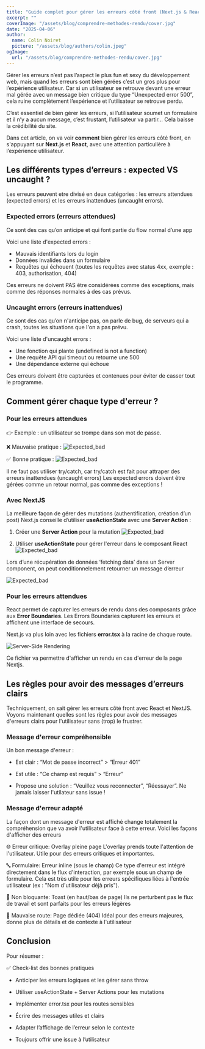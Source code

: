 ```yaml
---
title: "Guide complet pour gérer les erreurs côté front (Next.js & React)"
excerpt: ""
coverImage: "/assets/blog/comprendre-methodes-rendu/cover.jpg"
date: "2025-04-06"
author:
  name: Colin Noiret
  picture: "/assets/blog/authors/colin.jpeg"
ogImage:
  url: "/assets/blog/comprendre-methodes-rendu/cover.jpg"
---
```


Gérer les erreurs n’est pas l’aspect le plus fun et sexy du développement web, mais quand les erreurs sont bien gérées c’est un gros plus pour l’expérience utilisateur. Car si un utilisateur se retrouve devant une erreur mal gérée avec un message bien critique du type “Unexpected error 500”, cela ruine complètement l’expérience et l’utilisateur se retrouve perdu.

C’est essentiel de bien gérer les erreurs, si l’utilisateur soumet un formulaire et il n’y a aucun message, c’est frustant, l’utilisateur va partir… Cela baisse la crédibilité du site.

Dans cet article, on va voir **comment** bien gérer les erreurs côté front, en s'appuyant sur **Next.js** et **React**, avec une attention particulière à l’expérience utilisateur.

## Les différents types d’erreurs : expected VS uncaught ?

Les erreurs peuvent etre divisé en deux catégories : les erreurs attendues (expected errors) et les erreurs inattendues (uncaught errors).

### Expected errors (erreurs attendues)

Ce sont des cas qu’on anticipe et qui font partie du flow normal d’une app

Voici une liste d'expected errors :

- Mauvais identifiants lors du login
- Données invalides dans un formulaire
- Requêtes qui échouent (toutes les requêtes avec status 4xx, exemple : 403, authorisation, 404)

Ces erreurs ne doivent PAS être considérées comme des exceptions, mais comme des réponses normales à des cas prévus.

### Uncaught errors (erreurs inattendues)

Ce sont des cas qu’on n'anticipe pas, on parle de bug, de serveurs qui a crash, toutes les situations que l'on a pas prévu.

Voici une liste d'uncaught errors :

- Une fonction qui plante (undefined is not a function)
- Une requête API qui timeout ou retourne une 500
- Une dépendance externe qui échoue

Ces erreurs doivent être capturées et contenues pour éviter de casser tout le programme.

## Comment gérer chaque type d'erreur ?

### Pour les erreurs attendues

👉 Exemple : un utilisateur se trompe dans son mot de passe.

❌ Mauvaise pratique :
![Expected_bad](/assets/blog/guide-complet-pour-gerer-les-erreurs-cote-front/expected_bad.png)

✅ Bonne pratique :
![Expected_bad](/assets/blog/guide-complet-pour-gerer-les-erreurs-cote-front/expected_good.png)

Il ne faut pas utiliser try/catch, car try/catch est fait pour attraper des erreurs inattendues (uncaught errors)
Les expected errors doivent être gérées comme un retour normal, pas comme des exceptions !

### Avec NextJS

La meilleure façon de gérer des mutations (authentification, création d’un post) Next.js conseille d’utiliser **useActionState** avec une **Server Action** :

1. Créer une **Server Action** pour la mutation
   ![Expected_bad](/assets/blog/guide-complet-pour-gerer-les-erreurs-cote-front/expected_action_next.png)

2. Utiliser **useActionState** pour gérer l'erreur dans le composant React
   ![Expected_bad](/assets/blog/guide-complet-pour-gerer-les-erreurs-cote-front/expected_form_next.png)

Lors d’une récupération de données ‘fetching data’ dans un Server component, on peut conditionnelement retourner un message d’erreur

![Expected_bad](/assets/blog/guide-complet-pour-gerer-les-erreurs-cote-front/expected_servercomp.png)

### Pour les erreurs attendues

React permet de capturer les erreurs de rendu dans des composants grâce aux **Error Boundaries**. Les Errors Boundaries capturent les erreurs et affichent une interface de secours.

Next.js va plus loin avec les fichiers **error.tsx** à la racine de chaque route.

![Server-Side Rendering](/assets/blog/guide-complet-pour-gerer-les-erreurs-cote-front/uncaught_error.png)

Ce fichier va permettre d'afficher un rendu en cas d'erreur de la page Nextjs.

## Les règles pour avoir des messages d’erreurs clairs

Techniquement, on sait gérer les erreurs côté front avec React et NextJS. Voyons maintenant quelles sont les règles pour avoir des messages d'erreurs clairs pour l'utilisateur sans (trop) le frustrer.

### Message d'erreur compréhensible

Un bon message d'erreur :

- Est clair : “Mot de passe incorrect” > “Erreur 401”

- Est utile : “Ce champ est requis” > “Erreur”

- Propose une solution : “Veuillez vous reconnecter”, “Réessayer”. Ne jamais laisser l'utilateur sans issue !

### Message d'erreur adapté

La façon dont un message d'erreur est affiché change totalement la compréhension que va avoir l'utilisateur face à cette erreur. Voici les façons d'afficher des erreurs

🌐 Erreur critique: Overlay pleine page
L'overlay prends toute l'attention de l'utilisateur. Utile pour des erreurs critiques et importantes.

🔤 Formulaire: Erreur inline (sous le champ)
Ce type d'erreur est intégré directement dans le flux d'interaction, par exemple sous un champ de formulaire. Cela est très utile pour les erreurs spécifiques liées à l'entrée utilisateur (ex : "Nom d'utilisateur déjà pris").

🧁 Non bloquante: Toast (en haut/bas de page)
Ils ne perturbent pas le flux de travail et sont parfaits pour les erreurs légères

🧭 Mauvaise route: Page dédiée (404)
Idéal pour des erreurs majeures, donne plus de détails et de contexte à l'utilisateur

## Conclusion

Pour résumer :

✅ Check-list des bonnes pratiques

- Anticiper les erreurs logiques et les gérer sans throw

- Utiliser useActionState + Server Actions pour les mutations

- Implémenter error.tsx pour les routes sensibles

- Écrire des messages utiles et clairs

- Adapter l’affichage de l’erreur selon le contexte

- Toujours offrir une issue à l’utilisateur
